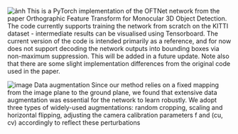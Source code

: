 ![ảnh](https://user-images.githubusercontent.com/85555398/215302814-99827e41-951e-44c7-9c63-649ead810f38.png)
This is a PyTorch implementation of the OFTNet network from the paper Orthographic Feature Transform for Monocular 3D Object Detection. The code currently supports training the network from scratch on the KITTI dataset - intermediate results can be visualised using Tensorboard. The current version of the code is intended primarily as a reference, and for now does not support decoding the network outputs into bounding boxes via non-maximum suppression. This will be added in a future update. Note also that there are some slight implementation differences from the original code used in the paper.






![image](https://user-images.githubusercontent.com/85555398/216355298-89990653-f61f-45e2-bb8f-60c0c3fbb377.png)
Data augmentation Since our method relies on a fixed mapping from the image plane to the ground plane, we
found that extensive data augmentation was essential for the network to learn robustly. We adopt three types of widely-used augmentations: random cropping, scaling and horizontal flipping, adjusting the camera calibration parameters f and (cu, cv) accordingly to reflect these perturbations

